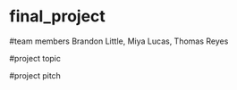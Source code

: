 # final_project

#team members
Brandon Little, Miya Lucas, Thomas Reyes

#project topic

#project pitch
